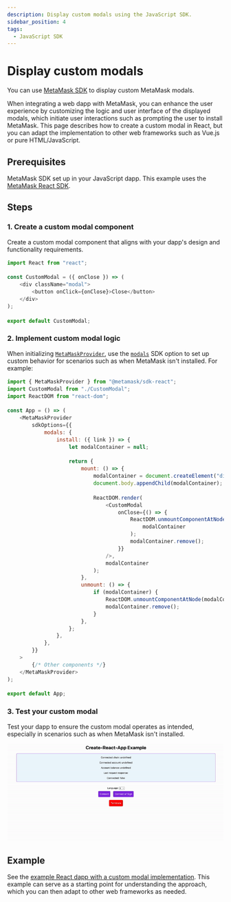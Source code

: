 ```yaml
---
description: Display custom modals using the JavaScript SDK.
sidebar_position: 4
tags:
  - JavaScript SDK
---
```


# Display custom modals

You can use [MetaMask SDK](../../concepts/sdk/index.md) to display custom MetaMask modals.

When integrating a web dapp with MetaMask, you can enhance the user experience by customizing the
logic and user interface of the displayed modals, which initiate user interactions such as prompting
the user to install MetaMask.
This page describes how to create a custom modal in React, but you can adapt the implementation to
other web frameworks such as Vue.js or pure HTML/JavaScript.

## Prerequisites

MetaMask SDK set up in your JavaScript dapp.
This example uses the [MetaMask React SDK](../use-sdk/javascript/react/index.md).

## Steps

### 1. Create a custom modal component

Create a custom modal component that aligns with your dapp's design and functionality requirements.

```javascript
import React from "react";

const CustomModal = ({ onClose }) => (
    <div className="modal">
        <button onClick={onClose}>Close</button>
    </div>
);

export default CustomModal;
```

### 2. Implement custom modal logic

When initializing [`MetaMaskProvider`](../use-sdk/javascript/react/index.md#3-wrap-your-project-with-metamaskprovider),
use the [`modals`](../../reference/sdk-js-options.md#modals) SDK option to set up custom behavior
for scenarios such as when MetaMask isn't installed.
For example:

```javascript
import { MetaMaskProvider } from "@metamask/sdk-react";
import CustomModal from "./CustomModal";
import ReactDOM from "react-dom";

const App = () => (
    <MetaMaskProvider
        sdkOptions={{
            modals: {
                install: ({ link }) => {
                    let modalContainer = null;

                    return {
                        mount: () => {
                            modalContainer = document.createElement("div");
                            document.body.appendChild(modalContainer);

                            ReactDOM.render(
                                <CustomModal
                                    onClose={() => {
                                        ReactDOM.unmountComponentAtNode(
                                            modalContainer
                                        );
                                        modalContainer.remove();
                                    }}
                                />,
                                modalContainer
                            );
                        },
                        unmount: () => {
                            if (modalContainer) {
                                ReactDOM.unmountComponentAtNode(modalContainer);
                                modalContainer.remove();
                            }
                        },
                    };
                },
            },
        }}
    >
        {/* Other components */}
    </MetaMaskProvider>
);

export default App;
```

### 3. Test your custom modal

Test your dapp to ensure the custom modal operates as intended, especially in scenarios such as when
MetaMask isn't installed.

<p align="center">

![Custom modal gif](../../assets/custom-modal.gif)

</p>

## Example

See the [example React dapp with a custom modal
implementation](https://github.com/MetaMask/metamask-sdk/tree/main/packages/examples/react-with-custom-modal).
This example can serve as a starting point for understanding the approach, which you can then adapt
to other web frameworks as needed.

